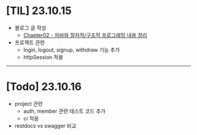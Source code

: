 # [TIL] 23.10.15

* 블로그 글 작성
  * [Chapter02 - 자바와 절차적/구조적 프로그래밍 내용 정리](https://velog.io/@developerwan/%EC%9E%90%EB%B0%94%EC%99%80-%EC%A0%88%EC%B0%A8%EC%[…]%EC%A1%B0%EC%A0%81-%ED%94%84%EB%A1%9C%EA%B7%B8%EB%9E%98%EB%B0%8D)
* 프로젝트 관련
  * login, logout, signup, withdraw 기능 추가
  * httpSession 적용
---

# [Todo] 23.10.16
* project 관련
  * auth, member 관련 테스트 코드 추가
  * ci 적용
* restdocs vs swagger 비교